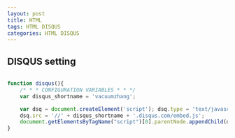 ```yaml
---
layout: post
title: HTML
tags: HTML DISQUS
categories: HTML DISQUS
---
```


<div class="toc"></div>

## DISQUS setting


~~~javascript

function disqus(){
    /* * * CONFIGURATION VARIABLES * * */
    var disqus_shortname = 'vacuumzhang';

    var dsq = document.createElement('script'); dsq.type = 'text/javascript'; dsq.async = true;
    dsq.src = '//' + disqus_shortname + '.disqus.com/embed.js';
    document.getElementsByTagName("script")[0].parentNode.appendChild(dsq);
}

~~~